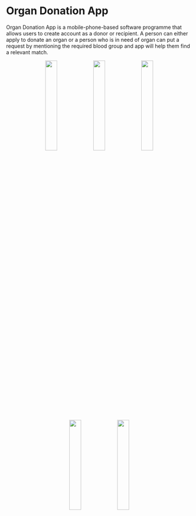 # Organ Donation App

Organ Donation App is a mobile-phone-based software programme that allows users to create account as a donor or recipient. A person can either apply to donate an organ or a person who is in need of organ can put a request by mentioning the required blood group and app will help them find a relevant match.

<p align="center">
<img src="https://github.com/MohsinAli0899/Organ-Donation-App/assets/95999134/297151a0-2a4a-45e8-b87a-1b7ff18ae6b3" width="25%">
<img src="https://github.com/MohsinAli0899/Organ-Donation-App/assets/95999134/506f431c-c41a-4045-9e25-ce5e3345655f" width="25%">
<img src="https://github.com/MohsinAli0899/Organ-Donation-App/assets/95999134/5dce3d7b-2fd0-41df-8f0f-4a81c3416f6a" width="25%">
<img src="https://github.com/MohsinAli0899/Organ-Donation-App/assets/95999134/c5f389c6-1bee-4d60-8035-7283ce798f9f" width="25%">
<img src="https://github.com/MohsinAli0899/Organ-Donation-App/assets/95999134/976cb71b-4ff8-4a5c-8dae-682e6f768c00" width="25%">
  


